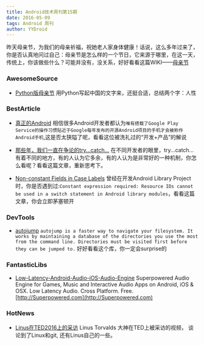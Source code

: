 ```yaml
---
title: Android技术周刊第15期
date: 2016-05-09
tags: Android 周刊
author: YYDroid
---
```

昨天母亲节，为我们的母亲祈福，祝她老人家身体健康！话说，这么多年过来了，你是否认真地问过自己：母亲节是怎么样的一个节日，它来源于哪里，在这一天，传统上，你该做些什么？可能并没有，没关系，好好看看这篇WIKI——[母亲节](https://zh.wikipedia.org/wiki/%E6%AF%8D%E4%BA%B2%E8%8A%82)

<!-- more -->

### AwesomeSource

* [Python版母亲节](http://blog.onlinecache.cn/2016/05/08/Mother-s-Day/) 用Python写起中国的文字来，还挺合适，总结两个字：人性

### BestArticle

* [真正的Android](http://www.jianshu.com/p/ed55b04c8798) 相信很多Android开发者都认为``唯有搭载了Google Play Service的操作习惯贴近于Google每年发布的开源Android项目的手机才会被称作Android手机``,这是否太狭隘了呢，看看这位被洗礼过的“开发+产品”的解说

* [那些年，我们一直在争论的try...catch...](https://www.zhihu.com/question/29459586) 在不同开发者的眼里，try...catch...有着不同的地方，有的人认为它多余，有的人认为是非常好的一种机制，你怎么看呢？看看这篇文章，重新思考下。

* [Non-constant Fields in Case Labels](http://tools.android.com/tips/non-constant-fields) 曾经在开发Android Library Project时，你是否遇到过:``Constant expression required: Resource IDs cannot be used in a switch statement in Android library modules``，看看这篇文章，你会立即茅塞顿开

### DevTools
* [autojump](https://github.com/wting/autojump) ``autojump is a faster way to navigate your filesystem. It works by maintaining a database of the directories you use the most from the command line.
Directories must be visited first before they can be jumped to.`` 好好看看这个库，你一定会surprise的

### FantasticLibs
* [Low-Latency-Android-Audio-iOS-Audio-Engine](https://github.com/superpoweredSDK/Low-Latency-Android-Audio-iOS-Audio-Engine) Superpowered Audio Engine for Games, Music and Interactive Audio Apps on Android, iOS & OSX. Low Latency Audio. Cross Platform. Free. [http://Superpowered.com](http://Superpowered.com)

### HotNews
* [Linus在TED2016上的采访](http://v.youku.com/v_show/id_XMTUzNDAxMTg5Mg==.html) Linus Torvalds 大神在TED上被采访的视频， 谈论到了Linux和git, 还有Linus自己的一些。
